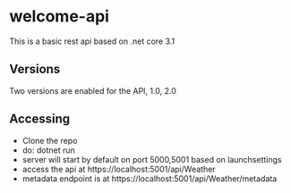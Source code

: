 # welcome-api
This is a basic rest api based on .net core 3.1

## Versions
Two versions are enabled for the API, 1.0, 2.0

## Accessing
- Clone the repo
- do: dotnet run
- server will start by default  on port 5000,5001 based on launchsettings
- access the api at https://localhost:5001/api/Weather
- metadata endpoint is at https://localhost:5001/api/Weather/metadata
